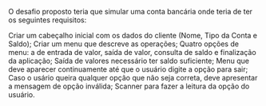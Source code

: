 O desafio proposto teria que simular uma conta bancária onde teria de ter os seguintes requisitos:

Criar um cabeçalho inicial com os dados do cliente (Nome, Tipo da Conta e Saldo);
Criar um menu que descreve as operações;
Quatro opções de menu: a de entrada de valor, saída de valor, consulta de saldo e finalização da aplicação;
Saída de valores necessário ter saldo suficiente;
Menu que deve aparecer continuamente até que o usuário digite a opção para sair;
Caso o usário queira qualquer opção que não seja correta, deve apresentar a mensagem de opção inválida;
Scanner para fazer a leitura da opção do usuário.
